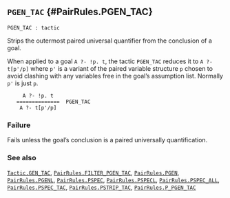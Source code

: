## `PGEN_TAC` {#PairRules.PGEN_TAC}


```
PGEN_TAC : tactic
```



Strips the outermost paired universal quantifier from the conclusion of a goal.


When applied to a goal `A ?- !p. t`, the tactic `PGEN_TAC` reduces it to
`A ?- t[p'/p]` where `p'` is a variant of the paired variable structure `p`
chosen to avoid clashing with any variables free in the goal’s assumption list.
Normally `p'` is just `p`.
    
         A ?- !p. t
       ==============  PGEN_TAC
        A ?- t[p'/p]
    



### Failure

Fails unless the goal’s conclusion is a paired universally quantification.

### See also

[`Tactic.GEN_TAC`](#Tactic.GEN_TAC), [`PairRules.FILTER_PGEN_TAC`](#PairRules.FILTER_PGEN_TAC), [`PairRules.PGEN`](#PairRules.PGEN), [`PairRules.PGENL`](#PairRules.PGENL), [`PairRules.PSPEC`](#PairRules.PSPEC), [`PairRules.PSPECL`](#PairRules.PSPECL), [`PairRules.PSPEC_ALL`](#PairRules.PSPEC_ALL), [`PairRules.PSPEC_TAC`](#PairRules.PSPEC_TAC), [`PairRules.PSTRIP_TAC`](#PairRules.PSTRIP_TAC), [`PairRules.P_PGEN_TAC`](#PairRules.P_PGEN_TAC)

